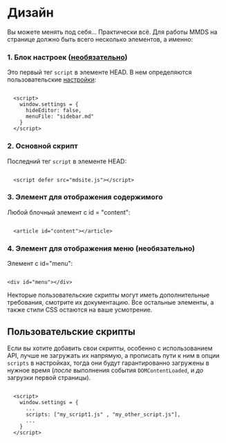 Дизайн
============

Вы можете менять под себя... Практически всё. Для работы MMDS на странице должно быть всего несколько элементов, а именно:

### 1. Блок настроек ([необязательно](settings.ru.md))

Это первый тег `script` в элементе HEAD. В нем определяются пользовательские 
[настройки](settings.ru.md):

```

  <script>
    window.settings = {
      hideEditor: false,
      menuFile: "sidebar.md"
    }
  </script>

```

### 2. Основной скрипт

Последний тег `script` в элементе HEAD:

```

  <script defer src="mdsite.js"></script>

```

### 3. Элемент для отображения содержимого

Любой блочный элемент с id = "content":

```

  <article id="content"></article>

```
### 4. Элемент для отображения меню (необязательно)

Элемент с id="menu":

```

<div id="menu"></div>

```

Некторые пользовательские скрипты могут иметь дополнительные требования, смотрите их документацию. Все остальные элементы, а также стили CSS остаются на ваше усмотрение. 


## Пользовательские скрипты

Если вы хотите добавить свои скрипты, особенно с использованием API, лучше не 
загружать их напрямую, а прописать пути к ним в опции `scripts` в
настройках, тогда они будут гарантированно загружены в нужное время (*после* выполнения события `DOMContentLoaded`, и *до* загрузки первой страницы).

```

  <script>
    window.settings = {
      ...
      scripts: ["my_script1.js" , "my_other_script.js"],
      ...
    }
  </script>

```
